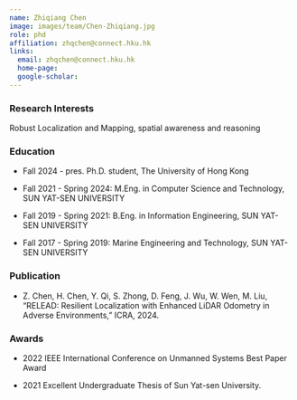 ```yaml
---
name: Zhiqiang Chen
image: images/team/Chen-Zhiqiang.jpg
role: phd
affiliation: zhqchen@connect.hku.hk
links:
  email: zhqchen@connect.hku.hk
  home-page:  
  google-scholar:  
---
```


### Research Interests

Robust Localization and Mapping, spatial awareness and reasoning

### Education

- Fall 2024 - pres. Ph.D. student, The University of Hong Kong

- Fall 2021 - Spring 2024: M.Eng. in Computer Science and Technology, SUN YAT-SEN UNIVERSITY

- Fall 2019 - Spring 2021: B.Eng. in Information Engineering, SUN YAT-SEN UNIVERSITY

- Fall 2017 - Spring 2019: Marine Engineering and Technology, SUN YAT-SEN UNIVERSITY

### Publication

- Z. Chen, H. Chen, Y. Qi, S. Zhong, D. Feng, J. Wu, W. Wen, M. Liu, “RELEAD: Resilient Localization with Enhanced LiDAR Odometry in Adverse Environments,” ICRA, 2024.

### Awards

- 2022 IEEE International Conference on Unmanned Systems Best Paper Award

- 2021 Excellent Undergraduate Thesis of Sun Yat-sen University.


